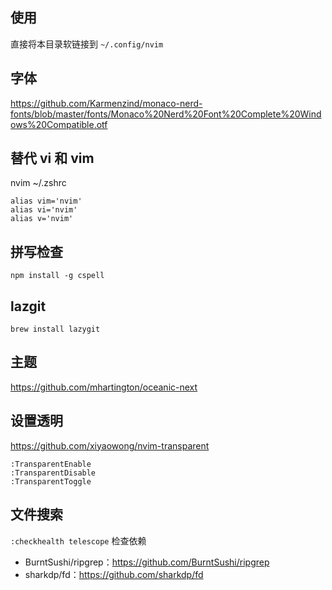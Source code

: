 ## 使用
直接将本目录软链接到 `~/.config/nvim`

## 字体

https://github.com/Karmenzind/monaco-nerd-fonts/blob/master/fonts/Monaco%20Nerd%20Font%20Complete%20Windows%20Compatible.otf

## 替代 vi 和 vim

nvim ~/.zshrc
```
alias vim='nvim'
alias vi='nvim'
alias v='nvim'
```

## 拼写检查

```
npm install -g cspell
```

## lazgit

```
brew install lazygit
```

## 主题
https://github.com/mhartington/oceanic-next

## 设置透明
https://github.com/xiyaowong/nvim-transparent
```
:TransparentEnable
:TransparentDisable
:TransparentToggle
```

## 文件搜索

`:checkhealth telescope` 检查依赖
* BurntSushi/ripgrep：https://github.com/BurntSushi/ripgrep
* sharkdp/fd：https://github.com/sharkdp/fd

